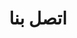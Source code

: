 ---
templateKey: 'contacts-page'
path: /contacts
title: اتصل بنا
image: /img/sample-map.png
address: جمهورية مصر العربيه القاهرة
phone: (+2) 010038110617
email: company@company.com
---